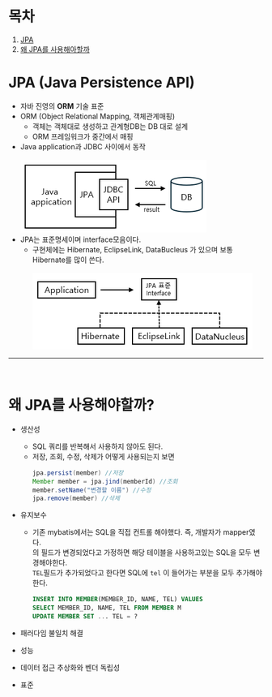 # 목차
1. [JPA](#JPA (Java Persistence API))
2. [왜 JPA를 사용해아할까](#사용해야할까)

# JPA (Java Persistence API)
- 자바 진영의 **ORM** 기술 표준
- ORM (Object Relational Mapping, 객체관계매핑)
  - 객체는 객체대로 생성하고 관계형DB는 DB 대로 설계
  - ORM 프레임워크가 중간에서 매핑
- Java application과 JDBC 사이에서 동작<br><br>
  ![image](https://github.com/oyatrij/my-study/blob/main/JPA/infrean-jpa-basic/assets/javaApplicationToJDBC.png)
- JPA는 표준명세이며 interface모음이다.
  - 구현체에는 Hibernate, EclipseLink, DataBucleus 가 있으며 보통 Hibernate를 많이 쓴다.<br><br>
  ![image](https://github.com/oyatrij/my-study/blob/main/JPA/infrean-jpa-basic/assets/JpaInterface.png)

---

<br>

# 왜 JPA를 사용해야할까?
- 생산성
  - SQL 쿼리를 반복해서 사용하지 않아도 된다.
  - 저장, 조회, 수정, 삭제가 어떻게 사용되는지 보면<br>
    ```java
    jpa.persist(member) //저장
    Member member = jpa.jind(memberId) //조회
    member.setName("변경할 이름") //수정
    jpa.remove(member) //삭제
    ```
    
- 유지보수
  - 기존 mybatis에서는 SQL을 직접 컨트롤 해야했다. 즉, 개발자가 mapper였다.<br>
    의 필드가 변경되었다고 가정하면 해당 테이블을 사용하고있는 SQL을 모두 변경해야한다.<br>
    `TEL`필드가 추가되었다고 한다면 SQL에 `tel` 이 들어가는 부분을 모두 추가해야한다.<br>
    ```SQL
    INSERT INTO MEMBER(MEMBER_ID, NAME, TEL) VALUES
    SELECT MEMBER_ID, NAME, TEL FROM MEMBER M
    UPDATE MEMBER SET ... TEL = ?
    ```
- 패러다임 불일치 해결
- 성능
- 데이터 접근 추상화와 벤더 독립성
- 표준
    


